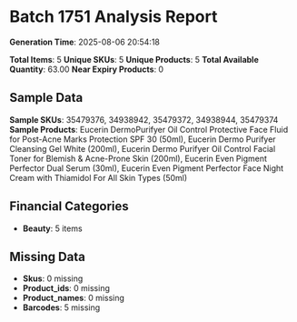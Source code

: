 # Batch 1751 Analysis Report

**Generation Time**: 2025-08-06 20:54:18

**Total Items**: 5
**Unique SKUs**: 5
**Unique Products**: 5
**Total Available Quantity**: 63.00
**Near Expiry Products**: 0

## Sample Data
**Sample SKUs**: 35479376, 34938942, 35479372, 34938944, 35479374
**Sample Products**: Eucerin DermoPurifyer Oil Control Protective Face Fluid for Post-Acne Marks Protection SPF 30 (50ml), Eucerin Dermo Purifyer Cleansing Gel White (200ml), Eucerin Dermo Purifyer Oil Control Facial Toner for Blemish & Acne-Prone Skin (200ml), Eucerin Even Pigment Perfector Dual Serum (30ml), Eucerin Even Pigment Perfector Face Night Cream with Thiamidol For All Skin Types (50ml)

## Financial Categories
- **Beauty**: 5 items

## Missing Data
- **Skus**: 0 missing
- **Product_ids**: 0 missing
- **Product_names**: 0 missing
- **Barcodes**: 5 missing
